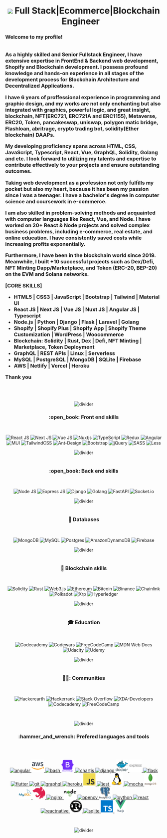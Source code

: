 
<h1 align="center">
  <img src="https://media.giphy.com/media/hvRJCLFzcasrR4ia7z/giphy.gif" width="28"> Full Stack|Ecommerce|Blockchain Engineer
  &nbsp;&nbsp;
<!--   <a href="https://t.me/Shiny0805">
    <img src="https://cdn-icons-png.flaticon.com/512/2111/2111646.png" alt="Telegram" height="30" width="30">
  </a> -->
</h1>

<h3>
Welcome to my profile! 
 
<br />
<br />
  
As a highly skilled and Senior Fullstack Engineer, I have extensive expertise in FrontEnd & Backend web development, Shopify and Blockchain development. I possess profound knowledge and hands-on experience in all stages of the development process for Blockchain Architecture and Decentralized Applications.

I have 6 years of proffessional experience in programming and graphic design, and my works are not only enchanting but also integrated with graphics, powerful logic, and great insight, blockchain, NFT(ERC721, ERC721A and ERC1155), Metaverse, ERC20, Token, pancakeswap, uniswap, polygon matic bridge, Flashloan, abritrage, crypto trading bot, solidity(Ether blockchain) DAAPs.

My developing proficiency spans across HTML, CSS, JavaScript, Typescript, React, Vue, GraphQL, Solidity, Golang and etc. I look forward to utilizing my talents and expertise to contribute effectively to your projects and ensure outstanding outcomes.

Taking web development as a profession not only fulfills my pocket but also my heart, because it has been my passion since I was a teenager. I have a bachelor's degree in computer science and coursework in e-commerce.
  
I am also skilled in problem-solving methods and acquainted with computer languages like React, Vue, and Node. I have worked on 20+ React & Node projects and solved complex business problems, including e-commerce, real estate, and online education. I have consistently saved costs while increasing profits exponentially.
  
Furthermore, I have been in the blockchain world since 2019. Meanwhile, I built +10 successful projects such as Dex/Defi, NFT Minting Dapp/Marketplace, and Token (ERC-20, BEP-20) on the EVM and Solana networks.

[CORE SKILLS]
- HTML5 | CSS3 | JavaScript | Bootstrap | Tailwind | Material UI 
- React JS | Next JS | Vue JS | Nuxt JS | Angular JS | Typescript
- Node.js | Python | Django | Flask | Laravel | Golang
- Shopify | Shopify Plus | Shopify App | Shopify Theme Customization | WordPress | Woocommerce
- Blockchain: Solidity | Rust, Dex | Defi, NFT Minting | Marketplace, Token Deployment
- GraphQL | REST APIs | Linux | Serverless 
- MySQL | PostgreSQL | MongoDB | SQLite | Firebase 
- AWS | Netlify | Vercel | Heroku 

Thank you  

</h3>

<br/>

<!-- <p align  🤝 ="center">
  <a href="https://github.com/aimachieve"><img src="https://readme-typing-svg.herokuapp.com/?lines=Creative,%20Passionate%20Full-Stack%20Blockchain%20Ecommerce%20Developer;8+%2B%20years%20of%20hands-on%20experience;&center=true&width=800&height=45"></a>
</p> -->

<br/>

<!-- <p align="center" style="margin-bottom: 10px;">
    <img src="https://github-profile-trophy.vercel.app?username=HashiramaDev&theme=onedark&hide_border=true&include_all_commits=true&line_height=27"/>
</p>

<br/>

<div align="center">
  <img src="https://github.com/naruhitokaide/naruhitokaide/blob/main/divider1.png" alt="divider"/>
</div> 

<p align="center">
<a href="https://app.daily.dev/aimachieve"><img src="https://github.com/aimachieve/aimachieve/blob/main/devcard.svg" width="400" alt="Aim Achieve's Dev Card"/></a>
</p> -->

<br/>

<div align="center">
  <img src="https://github.com/naruhitokaide/naruhitokaide/blob/main/divider1.png" alt="divider"/>  
</div> 

<h3 align="center"> :open_book: Front end skills</h3><br/>
  
<div align="center" style="witdh:100%">
  
  ![React JS](https://img.shields.io/badge/react-%2320232a.svg?style=for-the-badge&logo=react&logoColor=%2361DAFB)
  ![Next JS](https://img.shields.io/badge/Next-black?style=for-the-badge&logo=next.js&logoColor=white)
  ![Vue JS](https://img.shields.io/badge/vuejs-%2335495e.svg?style=for-the-badge&logo=vuedotjs&logoColor=%234FC08D)
  ![Nuxtjs](https://img.shields.io/badge/Nuxt-002E3B?style=for-the-badge&logo=nuxtdotjs&logoColor=#00DC82)
  ![TypeScript](https://img.shields.io/badge/typescript-%23007ACC.svg?style=for-the-badge&logo=typescript&logoColor=white)
  ![Redux](https://img.shields.io/badge/redux-%23593d88.svg?style=for-the-badge&logo=redux&logoColor=white)
  ![Angular](https://img.shields.io/badge/angular-%23DD0031.svg?style=for-the-badge&logo=angular&logoColor=white)
  ![MUI](https://img.shields.io/badge/MUI-%230081CB.svg?style=for-the-badge&logo=mui&logoColor=white)
  ![TailwindCSS](https://img.shields.io/badge/tailwindcss-%2338B2AC.svg?style=for-the-badge&logo=tailwind-css&logoColor=white)
  ![Ant-Design](https://img.shields.io/badge/-AntDesign-%230170FE?style=for-the-badge&logo=ant-design&logoColor=white)
  ![Bootstrap](https://img.shields.io/badge/bootstrap-%23563D7C.svg?style=for-the-badge&logo=bootstrap&logoColor=white)
  ![jQuery](https://img.shields.io/badge/jquery-%230769AD.svg?style=for-the-badge&logo=jquery&logoColor=white)
  ![SASS](https://img.shields.io/badge/SASS-hotpink.svg?style=for-the-badge&logo=SASS&logoColor=white)
  ![Less](https://img.shields.io/badge/less-2B4C80?style=for-the-badge&logo=less&logoColor=white)
</div>

<div align="center">
  <img src="https://github.com/naruhitokaide/naruhitokaide/blob/main/divider2.png" alt="divider"/>
</div> 

<div align="center" style="witdh:100%"> 
  <br/><h3 align="center"> :open_book: Back end skills</h3><br/>

  ![Node JS](https://img.shields.io/badge/node.js-6DA55F?style=for-the-badge&logo=node.js&logoColor=white)
  ![Express JS](https://img.shields.io/badge/express.js-%23404d59.svg?style=for-the-badge&logo=express&logoColor=%2361DAFB)
  ![Django](https://img.shields.io/badge/django-%23092E20.svg?style=for-the-badge&logo=django&logoColor=white)
  ![Golang](https://img.shields.io/badge/Golang-%23EF4223.svg?style=for-the-badge&logo=Golang&logoColor=white)
  ![FastAPI](https://img.shields.io/badge/FastAPI-005571?style=for-the-badge&logo=fastapi)
  ![Socket.io](https://img.shields.io/badge/Socket.io-black?style=for-the-badge&logo=socket.io&badgeColor=010101)
  <!-- ![Azure](https://img.shields.io/badge/azure-%230072C6.svg?style=for-the-badge&logo=microsoftazure&logoColor=white) -->
</div>

<div align="center">
  <img src="https://github.com/naruhitokaide/naruhitokaide/blob/main/divider2.png" alt="divider"/>
</div> 

<div align="center" style="witdh:100%"> 
  <br/><h3 align="center"> 💾 Databases</h3><br/>
  
  ![MongoDB](https://img.shields.io/badge/MongoDB-%234ea94b.svg?style=for-the-badge&logo=mongodb&logoColor=white)
  ![MySQL](https://img.shields.io/badge/mysql-%2300f.svg?style=for-the-badge&logo=mysql&logoColor=white)
  ![Postgres](https://img.shields.io/badge/postgres-%23316192.svg?style=for-the-badge&logo=postgresql&logoColor=white)
  ![AmazonDynamoDB](https://img.shields.io/badge/Amazon%20DynamoDB-4053D6?style=for-the-badge&logo=Amazon%20DynamoDB&logoColor=white)
  ![Firebase](https://img.shields.io/badge/Firebase-039BE5?style=for-the-badge&logo=Firebase&logoColor=white)
</div>

<div align="center">
  <img src="https://github.com/naruhitokaide/naruhitokaide/blob/main/divider2.png" alt="divider"/>
</div> 

<div align="center" style="witdh:100%"> 
  <br/><h3 align="center"> 🔗 Blockchain skills</h3><br/>
  
  ![Solidity](https://img.shields.io/badge/Solidity-%23363636.svg?style=for-the-badge&logo=solidity&logoColor=white)
  ![Rust](https://img.shields.io/badge/rust-%23000000.svg?style=for-the-badge&logo=rust&logoColor=white)
  ![Web3.js](https://img.shields.io/badge/web3.js-F16822?style=for-the-badge&logo=web3.js&logoColor=white)
  ![Ethereum](https://img.shields.io/badge/Ethereum-3C3C3D?style=for-the-badge&logo=Ethereum&logoColor=white)
  ![Bitcoin](https://img.shields.io/badge/Bitcoin-000?style=for-the-badge&logo=bitcoin&logoColor=white)
  ![Binance](https://img.shields.io/badge/Binance-FCD535?style=for-the-badge&logo=binance&logoColor=white)
  ![Chainlink](https://img.shields.io/badge/Chainlink-375BD2?style=for-the-badge&logo=Chainlink&logoColor=white)
  ![Polkadot](https://img.shields.io/badge/polkadot-E6007A?style=for-the-badge&logo=polkadot&logoColor=white)
  ![Xrp](https://img.shields.io/badge/Xrp-black?style=for-the-badge&logo=xrp&logoColor=white)
  ![Hyperledger](https://img.shields.io/badge/hyperledger-2F3134?style=for-the-badge&logo=hyperledger&logoColor=white)
</div>

<div align="center">
  <img src="https://github.com/naruhitokaide/naruhitokaide/blob/main/divider2.png" alt="divider"/>
</div> 

<div align="center" style="witdh:100%"> 
  <br/><h3 align="center"> 🎓 Education</h3><br/>
  
  ![Codecademy](https://img.shields.io/badge/Codecademy-FFF0E5?style=for-the-badge&logo=codecademy&logoColor=1F243A)
  ![Codewars](https://img.shields.io/badge/Codewars-B1361E?style=for-the-badge&logo=codewars&logoColor=grey)
  ![FreeCodeCamp](https://img.shields.io/badge/Freecodecamp-%23123.svg?&style=for-the-badge&logo=freecodecamp&logoColor=green)
  ![MDN Web Docs](https://img.shields.io/badge/MDN_Web_Docs-black?style=for-the-badge&logo=mdnwebdocs&logoColor=white)
  ![Udacity](https://img.shields.io/badge/Udacity-grey?style=for-the-badge&logo=udacity&logoColor=15B8E6)
  ![Udemy](https://img.shields.io/badge/Udemy-A435F0?style=for-the-badge&logo=Udemy&logoColor=white)
</div>

<div align="center">
  <img src="https://github.com/naruhitokaide/naruhitokaide/blob/main/divider2.png" alt="divider"/>
</div> 

<div align="center" style="witdh:100%"> 
<br/><h3> 👱‍♀️: Communities</h3><br/>

![Hackerearth](https://img.shields.io/badge/HackerEarth-%232C3454.svg?&style=for-the-badge&logo=HackerEarth&logoColor=Blue)
![Hackerrank](https://img.shields.io/badge/-Hackerrank-2EC866?style=for-the-badge&logo=HackerRank&logoColor=white)
![Stack Overflow](https://img.shields.io/badge/-Stackoverflow-FE7A16?style=for-the-badge&logo=stack-overflow&logoColor=white)
![XDA-Developers](https://img.shields.io/badge/XDA--Developers-%23AC6E2F.svg?style=for-the-badge&logo=XDA-Developers&logoColor=white)
![Codecademy](https://img.shields.io/badge/Codecademy-FFF0E5?style=for-the-badge&logo=codecademy&logoColor=1F243A)
![FreeCodeCamp](https://img.shields.io/badge/Freecodecamp-%23123.svg?&style=for-the-badge&logo=freecodecamp&logoColor=green)
</div>

<br/><div align="center">
  <img src="https://github.com/naruhitokaide/naruhitokaide/blob/main/divider2.png" alt="divider"/>
</div> 
<div align="center" style="witdh:100%"> 
<h3>
 :hammer_and_wrench: Prefered languages and tools
</h3><br/><br/>

  <p align="center"> <a href="https://angular.io" target="_blank" rel="noreferrer"> <img src="https://angular.io/assets/images/logos/angular/angular.svg" alt="angular" width="40" height="40"/> </a> <a href="https://aws.amazon.com" target="_blank" rel="noreferrer"> <img src="https://raw.githubusercontent.com/devicons/devicon/master/icons/amazonwebservices/amazonwebservices-original-wordmark.svg" alt="aws" width="40" height="40"/> </a> <a href="https://www.gnu.org/software/bash/" target="_blank" rel="noreferrer"> <img src="https://www.vectorlogo.zone/logos/gnu_bash/gnu_bash-icon.svg" alt="bash" width="40" height="40"/> </a> <a href="https://getbootstrap.com" target="_blank" rel="noreferrer"> <img src="https://raw.githubusercontent.com/devicons/devicon/master/icons/bootstrap/bootstrap-plain-wordmark.svg" alt="bootstrap" width="40" height="40"/> </a> <a href="https://www.chartjs.org" target="_blank" rel="noreferrer"> <img src="https://www.chartjs.org/media/logo-title.svg" alt="chartjs" width="40" height="40"/> </a> <a href="https://www.djangoproject.com/" target="_blank" rel="noreferrer"> <img src="https://techstack-generator.vercel.app/django-icon.svg" alt="django" width="40" height="40"/> </a> <a href="https://www.docker.com/" target="_blank" rel="noreferrer"> <img src="https://raw.githubusercontent.com/devicons/devicon/master/icons/docker/docker-original-wordmark.svg" alt="docker" width="40" height="40"/> </a> <a href="https://expressjs.com" target="_blank" rel="noreferrer"> <img src="https://raw.githubusercontent.com/devicons/devicon/master/icons/express/express-original-wordmark.svg" alt="express" width="40" height="40"/> </a> <a href="https://flask.palletsprojects.com/" target="_blank" rel="noreferrer"> <img src="https://www.vectorlogo.zone/logos/pocoo_flask/pocoo_flask-icon.svg" alt="flask" width="40" height="40"/> </a> <a href="https://flutter.dev" target="_blank" rel="noreferrer"> <img src="https://www.vectorlogo.zone/logos/flutterio/flutterio-icon.svg" alt="flutter" width="40" height="40"/> </a> <a href="https://git-scm.com/" target="_blank" rel="noreferrer"> <img src="https://www.vectorlogo.zone/logos/git-scm/git-scm-icon.svg" alt="git" width="40" height="40"/> </a> <a href="https://graphql.org" target="_blank" rel="noreferrer"> <img src="https://www.vectorlogo.zone/logos/graphql/graphql-icon.svg" alt="graphql" width="40" height="40"/> </a> <a href="https://heroku.com" target="_blank" rel="noreferrer"> <img src="https://www.vectorlogo.zone/logos/heroku/heroku-icon.svg" alt="heroku" width="40" height="40"/> </a> <a href="https://developer.mozilla.org/en-US/docs/Web/JavaScript" target="_blank" rel="noreferrer"> <img src="https://raw.githubusercontent.com/devicons/devicon/master/icons/javascript/javascript-original.svg" alt="javascript" width="40" height="40"/> </a> <a href="https://jestjs.io" target="_blank" rel="noreferrer"> <img src="https://www.vectorlogo.zone/logos/jestjsio/jestjsio-icon.svg" alt="jest" width="40" height="40"/> </a> <a href="https://www.linux.org/" target="_blank" rel="noreferrer"> <img src="https://raw.githubusercontent.com/devicons/devicon/master/icons/linux/linux-original.svg" alt="linux" width="40" height="40"/> </a> <a href="https://mochajs.org" target="_blank" rel="noreferrer"> <img src="https://www.vectorlogo.zone/logos/mochajs/mochajs-icon.svg" alt="mocha" width="40" height="40"/> </a> <a href="https://www.mongodb.com/" target="_blank" rel="noreferrer"> <img src="https://raw.githubusercontent.com/devicons/devicon/master/icons/mongodb/mongodb-original-wordmark.svg" alt="mongodb" width="40" height="40"/> </a> <a href="https://www.mysql.com/" target="_blank" rel="noreferrer"> <img src="https://raw.githubusercontent.com/devicons/devicon/master/icons/mysql/mysql-original-wordmark.svg" alt="mysql" width="40" height="40"/> </a> <a href="https://nestjs.com/" target="_blank" rel="noreferrer"> <img src="https://raw.githubusercontent.com/devicons/devicon/master/icons/nestjs/nestjs-plain.svg" alt="nestjs" width="40" height="40"/> </a> <a href="https://www.nginx.com" target="_blank" rel="noreferrer"> <img src="https://techstack-generator.vercel.app/nginx-icon.svg" alt="nginx" width="40" height="40"/> </a> <a href="https://nodejs.org" target="_blank" rel="noreferrer"> <img src="https://raw.githubusercontent.com/devicons/devicon/master/icons/nodejs/nodejs-original-wordmark.svg" alt="nodejs" width="40" height="40"/> </a> <a href="https://opencv.org/" target="_blank" rel="noreferrer"> <img src="https://www.vectorlogo.zone/logos/opencv/opencv-icon.svg" alt="opencv" width="40" height="40"/> </a> <a href="https://www.postgresql.org" target="_blank" rel="noreferrer"> <img src="https://raw.githubusercontent.com/devicons/devicon/master/icons/postgresql/postgresql-original-wordmark.svg" alt="postgresql" width="40" height="40"/> </a> <a href="https://www.python.org" target="_blank" rel="noreferrer"> <img src="https://techstack-generator.vercel.app/python-icon.svg" alt="python" width="40" height="40"/> </a> <a href="https://reactjs.org/" target="_blank" rel="noreferrer">      <img src="https://techstack-generator.vercel.app/react-icon.svg" alt="react" width="40" height="40"/> </a> <a href="https://reactnative.dev/" target="_blank" rel="noreferrer"> <img src="https://reactnative.dev/img/header_logo.svg" alt="reactnative" width="40" height="40"/> </a> <a href="https://www.rust-lang.org" target="_blank" rel="noreferrer"> <img src="https://raw.githubusercontent.com/devicons/devicon/master/icons/rust/rust-plain.svg" alt="rust" width="40" height="40"/> </a> <a href="https://www.sqlite.org/" target="_blank" rel="noreferrer"> <img src="https://www.vectorlogo.zone/logos/sqlite/sqlite-icon.svg" alt="sqlite" width="40" height="40"/> </a> <a href="https://www.typescriptlang.org/" target="_blank" rel="noreferrer"> <img src="https://raw.githubusercontent.com/devicons/devicon/master/icons/typescript/typescript-original.svg" alt="typescript" width="40" height="40"/> </a> <a href="https://vuejs.org/" target="_blank" rel="noreferrer"> <img src="https://raw.githubusercontent.com/devicons/devicon/master/icons/vuejs/vuejs-original-wordmark.svg" alt="vuejs" width="40" height="40"/> </a> </p>  
</div>

<br/><div align="center">
  <img src="https://github.com/naruhitokaide/naruhitokaide/blob/main/divider2.png" alt="divider"/>
</div> 
